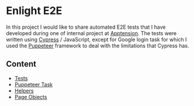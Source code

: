 # Enlight E2E

In this project I would like to share automated E2E tests that I have developed during one of internal project at [Apptension](https://www.apptension.com/). The tests were written using [Cypress](https://www.cypress.io/) / JavaScript, except for Google login task for which I used the [Puppeteer](https://pptr.dev/) framework to deal with the limitations that Cypress has.

## Content
* [Tests](https://github.com/jakubrylko/enlight-e2e/tree/main/cypress/e2e)
* [Puppeteer Task](https://github.com/jakubrylko/enlight-e2e/tree/main/cypress/tasks)
* [Helpers](https://github.com/jakubrylko/enlight-e2e/tree/main/cypress/support)
* [Page Objects](https://github.com/jakubrylko/enlight-e2e/tree/main/cypress/page-object)
